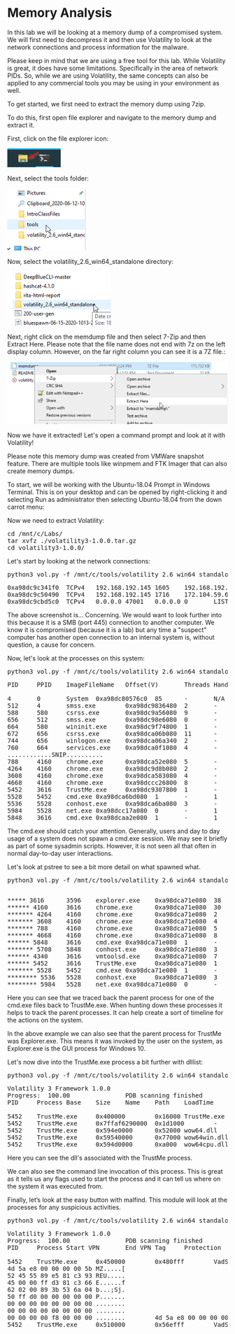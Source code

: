
# Memory Analysis

In this lab we will be looking at a memory dump of a compromised system.  We will first need to decompress it and then use Volatility to look at the network connections and process information for the malware.

Please keep in mind that we are using a free tool for this lab.  While Volatility is great, it does have some limitations.  Specifically in the area of network PIDs.  So, while we are using Volatility, the same concepts can also be applied to any commercial tools you may be using in your environment as well.

To get started, we first need to extract the memory dump using 7zip.

To do this, first open file explorer and navigate to the memory dump and extract it.

First, click on the file explorer icon:

![](attachments/Clipboard_2020-12-09-14-10-04.png)

Next, select the tools folder:

![](attachments/Clipboard_2020-12-09-14-10-53.png)

Now, select the volatility_2.6_win64_standalone directory:

![](attachments/Clipboard_2020-12-09-14-11-23.png)

Next, right click on the memdump file and then select 7-Zip and then Extract Here.  Please note that the file name does not end with 7z on the left display column.  However, on the far right column you can see it is a 7Z file.:

![](attachments/Clipboard_2020-12-09-14-12-09.png)

Now we have it extracted!  Let's open a command prompt and look at it with Volatility!

Please note this memory dump was created from VMWare snapshot feature. There are multiple tools like winpmem and FTK Imager that can also create memory dumps.

To start, we will be working with the Ubuntu-18.04 Prompt in Windows Terminal.   This is on your desktop and can be opened by right-clicking it and selecting Run as administrator then selecting Ubuntu-18.04 from the down carrot menu:

Now we need to extract Volatility:

<pre>
cd /mnt/c/Labs/
tar xvfz ./volatility3-1.0.0.tar.gz
cd volatility3-1.0.0/
</pre>

Let's start by looking at the network connections:

<pre>
python3 vol.py -f /mnt/c/tools/volatility_2.6_win64_standalone/memdump.vmem windows.netscan
</pre>


<pre>
0xa98dc9c341f0  TCPv4   192.168.192.145 1605    192.168.192.146 445     ESTABLISHED     4       System  2020-11-30 17:44:38.000000
0xa98dc9c50490  TCPv4   192.168.192.145 1716    172.104.59.60   4444    CLOSED  5452    TrustMe.exe     2020-11-30 20:46:30.000000
0xa98dc9cbd5c0  TCPv4   0.0.0.0 47001   0.0.0.0 0       LISTENING       4       System  2020-11-30 17:42:35.000000
</pre>

The above screenshot is... Concerning. We would want to look further into this because it is a SMB (port 445) connection to another computer. We know it is compromised (because it is a lab) but any time a "suspect" computer has another open connection to an internal system is, without question, a cause for concern.

Now, let's look at the processes on this system:

<pre>
python3 vol.py -f /mnt/c/tools/volatility_2.6_win64_standalone/memdump.vmem windows.pslist
</pre>
<pre>
PID     PPID    ImageFileName   Offset(V)       Threads Handles SessionId       Wow64   CreateTime      ExitTime        File output

4       0       System  0xa98dc80576c0  85      -       N/A     False   2020-11-30 17:40:26.000000      N/A     Disabled
512     4       smss.exe        0xa98dc9836480  2       -       N/A     False   2020-11-30 17:40:26.000000      N/A     Disabled
588     580     csrss.exe       0xa98dc9a56080  9       -       0       False   2020-11-30 17:40:27.000000      N/A     Disabled
656     512     smss.exe        0xa98dc98e6080  0       -       1       False   2020-11-30 17:40:27.000000      2020-11-30 17:40:27.000000      Disabled
664     580     wininit.exe     0xa98dc9f74800  1       -       0       False   2020-11-30 17:40:27.000000      N/A     Disabled
672     656     csrss.exe       0xa98dca06b080  11      -       1       False   2020-11-30 17:40:27.000000      N/A     Disabled
744     656     winlogon.exe    0xa98dca06a340  2       -       1       False   2020-11-30 17:40:27.000000      N/A     Disabled
760     664     services.exe    0xa98dca0f1080  4       -       0       False   2020-11-30 17:40:27.000000      N/A     Disabled
............SNIP..........
788     4160    chrome.exe      0xa98dca52e080  5       -       1       False   2020-11-30 17:42:42.000000      N/A     Disabled
4264    4160    chrome.exe      0xa98dc9d8b080  2       -       1       False   2020-11-30 17:42:43.000000      N/A     Disabled
3608    4160    chrome.exe      0xa98dca583080  4       -       1       False   2020-11-30 17:42:43.000000      N/A     Disabled
4668    4160    chrome.exe      0xa98dccc26800  8       -       1       False   2020-11-30 17:43:02.000000      N/A     Disabled
5452    3616    TrustMe.exe     0xa98dc9307800  1       -       1       True    2020-11-30 17:43:17.000000      N/A     Disabled
5528    5452    cmd.exe 0xa98dca6bd080  1       -       1       True    2020-11-30 17:43:27.000000      N/A     Disabled
5536    5528    conhost.exe     0xa98dca6ba080  3       -       1       False   2020-11-30 17:43:27.000000      N/A     Disabled
5984    5528    net.exe 0xa98dcc17a080  0       -       1       True    2020-11-30 17:44:38.000000      2020-11-30 17:44:38.000000      Disabled
5848    3616    cmd.exe 0xa98dcaa2e080  1       -       1       False   2020-11-30 17:54:17.000000      N/A     Disabled
</pre>
The cmd.exe should catch your attention. Generally, users and day to day usage of a system does not spawn a cmd.exe session. We may see it briefly as part of some sysadmin scripts. However, it is not seen all that often in normal day-to-day user interactions.

Let's look at pstree to see a bit more detail on what spawned what.

<pre>
python3 vol.py -f /mnt/c/tools/volatility_2.6_win64_standalone/memdump.vmem windows.pstree
</pre>

<pre>

***** 3616      3596    explorer.exe    0xa98dca71e080  38      -       1       False   2020-11-30 17:41:11.000000      N/A
****** 4160     3616    chrome.exe      0xa98dca71e080  30      -       1       False   2020-11-30 17:42:39.000000      N/A
******* 4264    4160    chrome.exe      0xa98dca71e080  2       -       1       False   2020-11-30 17:42:43.000000      N/A
******* 3608    4160    chrome.exe      0xa98dca71e080  4       -       1       False   2020-11-30 17:42:43.000000      N/A
******* 788     4160    chrome.exe      0xa98dca71e080  5       -       1       False   2020-11-30 17:42:42.000000      N/A
******* 4668    4160    chrome.exe      0xa98dca71e080  8       -       1       False   2020-11-30 17:43:02.000000      N/A
****** 5848     3616    cmd.exe 0xa98dca71e080  1       -       1       False   2020-11-30 17:54:17.000000      N/A
******* 5708    5848    conhost.exe     0xa98dca71e080  3       -       1       False   2020-11-30 17:54:17.000000      N/A
****** 4340     3616    vmtoolsd.exe    0xa98dca71e080  7       -       1       False   2020-11-30 17:41:27.000000      N/A
****** 5452     3616    TrustMe.exe     0xa98dca71e080  1       -       1       True    2020-11-30 17:43:17.000000      N/A
******* 5528    5452    cmd.exe 0xa98dca71e080  1       -       1       True    2020-11-30 17:43:27.000000      N/A
******** 5536   5528    conhost.exe     0xa98dca71e080  3       -       1       False   2020-11-30 17:43:27.000000      N/A
******** 5984   5528    net.exe 0xa98dca71e080  0       -       1       True    2020-11-30 17:44:38.000000      2020-11-30 17:44:38.000000
</pre>

Here you can see that we traced back the parent process for one of the cmd.exe files back to TrustMe.exe. When hunting down these processes it helps to track the parent processes. It can help create a sort of timeline for the actions on the system.

In the above example we can also see that the parent process for TrustMe was Explorer.exe. This means it was invoked by the user on the system, as Explorer.exe is the GUI process for Windows 10.

Let's now dive into the TrustMe.exe process a bit further with dlllist:

<pre>
python3 vol.py -f /mnt/c/tools/volatility_2.6_win64_standalone/memdump.vmem dlllist --pid 5452
</pre>

<pre>
Volatility 3 Framework 1.0.0
Progress:  100.00               PDB scanning finished
PID     Process Base    Size    Name    Path    LoadTime        File output

5452    TrustMe.exe     0x400000        0x16000 TrustMe.exe     C:\Users\Sec504\Downloads\TrustMe.exe   2020-11-30 17:43:17.000000      Disabled
5452    TrustMe.exe     0x7ffaf6290000  0x1d1000        -       -       2020-11-30 17:43:17.000000      Disabled
5452    TrustMe.exe     0x594e0000      0x52000 wow64.dll       C:\Windows\System32\wow64.dll   2020-11-30 17:43:17.000000      Disabled
5452    TrustMe.exe     0x59540000      0x77000 wow64win.dll    C:\Windows\System32\wow64win.dll        2020-11-30 17:43:17.000000      Disabled
5452    TrustMe.exe     0x594d0000      0xa000  wow64cpu.dll    C:\Windows\System32\wow64cpu.dll        2020-11-30 17:43:17.000000      Disabled
</pre>

Here you can see the dll's associated with the TrustMe process.

We can also see the command line invocation of this process. This is great as it tells us any flags used to start the process and it can tell us where on the system it was executed from.

Finally, let’s look at the easy button with malfind.  This module will look at the processes for any suspicious activities. 

<pre>
python3 vol.py -f /mnt/c/tools/volatility_2.6_win64_standalone/memdump.vmem windows.malfind.Malfind
</pre>
<pre>
Volatility 3 Framework 1.0.0
Progress:  100.00               PDB scanning finished
PID     Process Start VPN       End VPN Tag     Protection      CommitCharge    PrivateMemory   File output     Hexdump Disasm

5452    TrustMe.exe     0x450000        0x480fff        VadS    PAGE_EXECUTE_READWRITE  49      1       Disabled
4d 5a e8 00 00 00 00 5b MZ.....[
52 45 55 89 e5 81 c3 93 REU.....
45 00 00 ff d3 81 c3 66 E......f
62 02 00 89 3b 53 6a 04 b...;Sj.
50 ff d0 00 00 00 00 00 P.......
00 00 00 00 00 00 00 00 ........
00 00 00 00 00 00 00 00 ........
00 00 00 00 f8 00 00 00 ........        4d 5a e8 00 00 00 00 5b 52 45 55 89 e5 81 c3 93 45 00 00 ff d3 81 c3 66 62 02 00 89 3b 53 6a 04 50 ff d0 00 00 00 00 00 00 00 00 00 00 00 00 00 00 00 00 00 00 00 00 00 00 00 00 00 f8 00 00 00
5452    TrustMe.exe     0x510000        0x56efff        VadS    PAGE_EXECUTE_READWRITE  95      1       Disabled

</pre>

